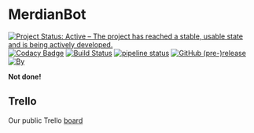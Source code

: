 # MerdianBot 


[![Project Status: Active – The project has reached a stable, usable state and is being actively developed.](https://www.repostatus.org/badges/latest/active.svg)](https://www.repostatus.org/#active)
[![Codacy Badge](https://api.codacy.com/project/badge/Grade/f4169dc546b84f94ac70f9a75f27620b)](https://www.codacy.com/project/MerdedSpade/MerdianBot/dashboard?utm_source=github.com&amp;utm_medium=referral&amp;utm_content=MerdianDiscord/MerdianBot&amp;utm_campaign=Badge_Grade_Dashboard)
[![Build Status](https://ci.codemc.org/buildStatus/icon?job=MerdianDiscord/MerdianBot)](https://ci.codemc.org/view/Author/job/MerdianDiscord/job/MerdianBot/)
[![pipeline status](https://gitlab.com/MerdianDiscord/Discord/MerdianBot/badges/dev/pipeline.svg)](https://gitlab.com/MerdianDiscord/Discord/MerdianBot/commits/dev)
[![GitHub (pre-)release](https://img.shields.io/github/release/MerdianDiscord/MerdianBot/all.svg?style=flat-square)](https://github.com/MerdedSpade/MusicBotW/releases)
[![By](https://img.shields.io/badge/By-MerdedSpade-ff69b4.svg?longCache=true&style=flat-square)](https://github.com/MerdedSpade)

**Not done!** 

## Trello
Our public Trello [board](https://trello.com/b/1rmmUNX3/) 
